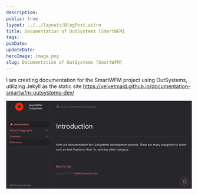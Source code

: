 ```yaml
---
description:
public: true
layout: ../../layouts/BlogPost.astro
title: Documentation of OutSystems [SmartWFM]
tags:
pubDate:
updateDate:
heroImage: image.png
slug: Documentation of OutSystems [SmartWFM]
---
```


I am creating documentation for the SmartWFM project using OutSystems, utilizing Jekyll as the static site
https://velvetmaid.github.io/documentation-smartwfm-outsystems-dev/

![image.png][def]

[def]: image.png
